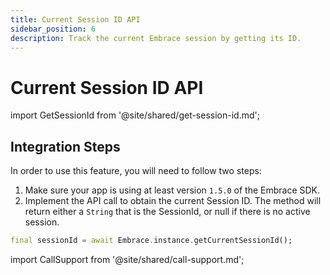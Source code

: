 ```yaml
---
title: Current Session ID API
sidebar_position: 6
description: Track the current Embrace session by getting its ID.
---
```


# Current Session ID API

import GetSessionId from '@site/shared/get-session-id.md';

<GetSessionId />

## Integration Steps

In order to use this feature, you will need to follow two steps:

1. Make sure your app is using at least version `1.5.0` of the Embrace SDK.
2. Implement the API call to obtain the current Session ID. The method will return either a `String` that is the SessionId, or null if there is no active session.

```dart
final sessionId = await Embrace.instance.getCurrentSessionId();
```

import CallSupport from '@site/shared/call-support.md';

<CallSupport />
